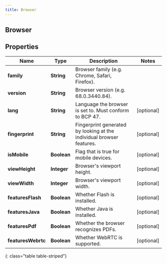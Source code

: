 ```yaml
---
title: Browser
---
```

## Browser


## Properties

| Name | Type | Description | Notes |
| ------------ | ------------- | ------------- | ------------- |
| **family** | <!----><!---->**String**<!----> | Browser family (e.g. Chrome, Safari, Firefox). |  |
| **version** | <!----><!---->**String**<!----> | Browser version (e.g. 68.0.3440.84). |  |
| **lang** | <!----><!---->**String**<!----> | Language the browser is set to. Must conform to BCP 47. |  [optional] |
| **fingerprint** | <!----><!---->**String**<!----> | Fingerprint generated by looking at the individual browser features. |  [optional] |
| **isMobile** | <!----><!---->**Boolean**<!----> | Flag that is true for mobile devices. |  [optional] |
| **viewHeight** | <!----><!---->**Integer**<!----> | Browser's viewport height. |  [optional] |
| **viewWidth** | <!----><!---->**Integer**<!----> | Browser's viewport width. |  [optional] |
| **featuresFlash** | <!----><!---->**Boolean**<!----> | Whether Flash is installed. |  [optional] |
| **featuresJava** | <!----><!---->**Boolean**<!----> | Whether Java is installed. |  [optional] |
| **featuresPdf** | <!----><!---->**Boolean**<!----> | Whether the browser recognizes PDFs. |  [optional] |
| **featuresWebrtc** | <!----><!---->**Boolean**<!----> | Whether WebRTC is supported. |  [optional] |
{: class="table table-striped"}



